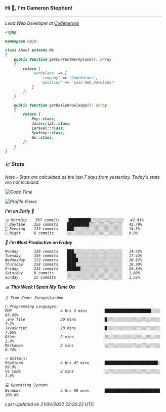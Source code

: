 ### Hi 👋, I'm Cameron Stephen!
<hr>
<p><em>Lead Web Developer at <a href="https://codeheroes.co.uk">Codeheroes</a></p>


```php
<?php

namespace Cajs;

class About extends Me
{
    public function getCurrentWorkplace(): array
    {
        return [
            'workplace' => [
                'company' => 'Codeheroes',
                'position' => 'Lead Web Developer'
            ]
        ];
    }

    public function getDailyKnowledge(): array
    {
        return [
            Php::class,
            Javascript::class,
            Laravel::class,
            Symfony::class,
            Go::class,
        ];
    }
}
```

### 📈 Stats
<p><em>Note - Stats are calculated as the last 7 days from yesterday. Today's stats are not included.</em></p>


<!--START_SECTION:waka-->
![Code Time](http://img.shields.io/badge/Code%20Time-2%2C797%20hrs%207%20mins-blue)

![Profile Views](http://img.shields.io/badge/Profile%20Views-0-blue)

**I'm an Early 🐤** 

```text
🌞 Morning    357 commits    ██████████░░░░░░░░░░░░░░░   42.91% 
🌆 Daytime    356 commits    ██████████░░░░░░░░░░░░░░░   42.79% 
🌃 Evening    119 commits    ███░░░░░░░░░░░░░░░░░░░░░░   14.3% 
🌙 Night      0 commits      ░░░░░░░░░░░░░░░░░░░░░░░░░   0.0%

```
📅 **I'm Most Productive on Friday** 

```text
Monday       120 commits    ███░░░░░░░░░░░░░░░░░░░░░░   14.42% 
Tuesday      145 commits    ████░░░░░░░░░░░░░░░░░░░░░   17.43% 
Wednesday    172 commits    █████░░░░░░░░░░░░░░░░░░░░   20.67% 
Thursday     158 commits    ████░░░░░░░░░░░░░░░░░░░░░   18.99% 
Friday       215 commits    ██████░░░░░░░░░░░░░░░░░░░   25.84% 
Saturday     9 commits      ░░░░░░░░░░░░░░░░░░░░░░░░░   1.08% 
Sunday       13 commits     ░░░░░░░░░░░░░░░░░░░░░░░░░   1.56%

```


📊 **This Week I Spent My Time On** 

```text
⌚︎ Time Zone: Europe/London

💬 Programming Languages: 
PHP                      4 hrs 3 mins        █████████████████████░░░░   83.92% 
.env file                20 mins             █░░░░░░░░░░░░░░░░░░░░░░░░   7.2% 
JavaScript               20 mins             █░░░░░░░░░░░░░░░░░░░░░░░░   7.05% 
Other                    2 mins              ░░░░░░░░░░░░░░░░░░░░░░░░░   1.0% 
Markdown                 2 mins              ░░░░░░░░░░░░░░░░░░░░░░░░░   0.74%

🔥 Editors: 
PhpStorm                 4 hrs 47 mins       ████████████████████████░   99.0% 
VS Code                  2 mins              ░░░░░░░░░░░░░░░░░░░░░░░░░   1.0%

💻 Operating System: 
Windows                  4 hrs 50 mins       █████████████████████████   100.0%

```


 Last Updated on 21/04/2022 22:20:22 UTC
<!--END_SECTION:waka-->
